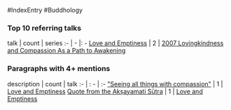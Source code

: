 #IndexEntry #Buddhology

### Top 10 referring talks
talk | count | series
:- | - |: -
<a data-href="Love and Emptiness" href="Love+and+Emptiness" class="internal-link">Love and Emptiness</a> | 2 | <a data-href="2007 Lovingkindness and Compassion As a Path to Awakening" href="2007+Lovingkindness+and+Compassion+As+a+Path+to+Awakening" class="internal-link">2007 Lovingkindness and Compassion As a Path to Awakening</a>

### Paragraphs with 4+ mentions
description | count | talk
:- | : - | :-
<a aria-label-position="top" aria-label="Love and Emptiness > Seeing all things with compassion" data-href="Love and Emptiness#Seeing all things with compassion" href="Love+and+Emptiness#%22Seeing+all+things+with+compassion%22" class="internal-link">&quot;Seeing all things with compassion&quot;</a> | 1 | <a data-href="Love and Emptiness" href="Love+and+Emptiness" class="internal-link">Love and Emptiness</a>
<a aria-label-position="top" aria-label="Love and Emptiness > Quote from the Akṣayamati Sūtra" data-href="Love and Emptiness#Quote from the Akṣayamati Sūtra" href="Love+and+Emptiness#Quote+from+the+Ak%E1%B9%A3ayamati+S%C5%ABtra" class="internal-link">Quote from the Akṣayamati Sūtra</a> | 1 | <a data-href="Love and Emptiness" href="Love+and+Emptiness" class="internal-link">Love and Emptiness</a>

